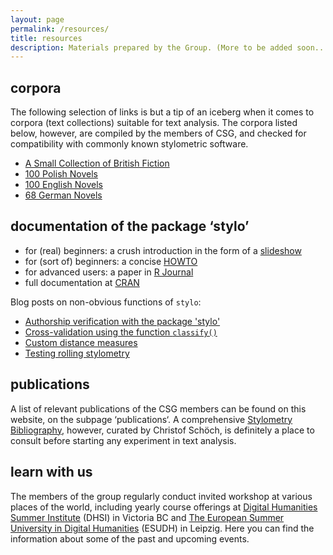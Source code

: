 ```yaml
---
layout: page
permalink: /resources/
title: resources
description: Materials prepared by the Group. (More to be added soon...).
---
```







## corpora

The following selection of links is but a tip of an iceberg when it comes to corpora (text collections) suitable for text analysis. The corpora listed below, however, are compiled by the members of CSG, and checked for compatibility with commonly known stylometric software. 

* [A Small Collection of British Fiction](https://github.com/computationalstylistics/A_Small_Collection_of_British_Fiction)  
* [100 Polish Novels](https://github.com/computationalstylistics/100_polish_novels)  
* [100 English Novels](https://github.com/computationalstylistics/100_english_novels)  
* [68 German Novels](https://github.com/computationalstylistics/68_german_novels)  




## documentation of the package ‘stylo’

* for (real) beginners: a crush introduction in the form of a [slideshow](https://computationalstylistics.github.io/stylo_nutshell/)
* for (sort of) beginners: a concise [HOWTO](https://sites.google.com/site/computationalstylistics/stylo/stylo_howto.pdf)
* for advanced users: a paper in [R Journal](https://journal.r-project.org/archive/2016/RJ-2016-007/RJ-2016-007.pdf)
* full documentation at [CRAN](https://cran.r-project.org/web/packages/stylo/stylo.pdf)

Blog posts on non-obvious functions of `stylo`:

* [Authorship verification with the package 'stylo'](https://computationalstylistics.github.io/blog/imposters)
* [Cross-validation using the function `classify()`](https://computationalstylistics.github.io/blog/cross_validation)
* [Custom distance measures](https://computationalstylistics.github.io/blog/custom_distances)
* [Testing rolling stylometry](https://computationalstylistics.github.io/blog/rolling_stylometry)



## publications

A list of relevant publications of the CSG members can be found on this website, on the subpage ‘publications‘. A comprehensive [Stylometry Bibliography](https://www.zotero.org/groups/643516/stylometry_bibliography), however, curated by Christof Schöch, is definitely a place to consult before starting any experiment in text analysis.

## learn with us

The members of the group regularly conduct invited workshop at various places of the world, including yearly course offerings at [Digital Humanities Summer Institute](http://www.dhsi.org/index.php) (DHSI) in Victoria BC and [The European Summer University in Digital Humanities](http://www.culingtec.uni-leipzig.de/ESU_C_T/node/97) (ESUDH) in Leipzig. Here you can find the information about some of the past and upcoming events.

